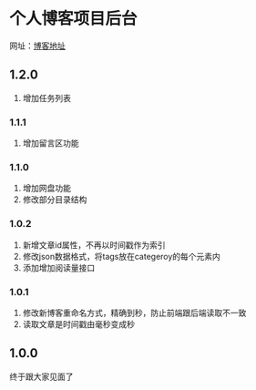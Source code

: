 # 个人博客项目后台

网址：[博客地址](http://www.jinlongyuchitang.cn)  

## 1.2.0
1. 增加任务列表

### 1.1.1
1. 增加留言区功能

### 1.1.0
1. 增加网盘功能
2. 修改部分目录结构

### 1.0.2
1. 新增文章id属性，不再以时间戳作为索引
2. 修改json数据格式，将tags放在categeroy的每个元素内
3. 添加增加阅读量接口

### 1.0.1
1. 修改新博客重命名方式，精确到秒，防止前端跟后端读取不一致
2. 读取文章是时间戳由毫秒变成秒

## 1.0.0
终于跟大家见面了